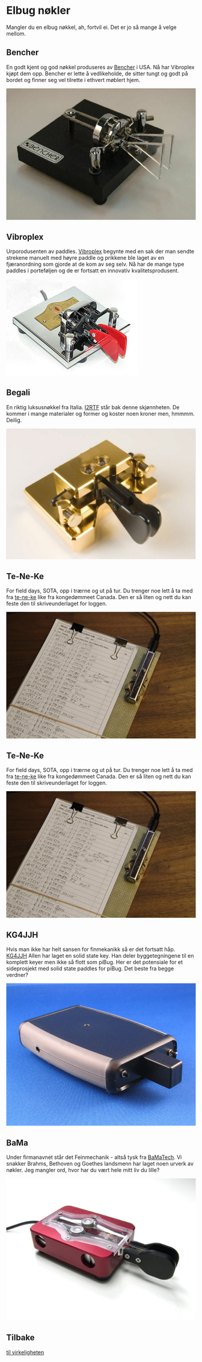 # Elbug nøkler

Mangler du en elbug nøkkel, ah, fortvil ei. Det er jo så mange å velge mellom.

## Bencher
En godt kjent og god nøkkel produseres av <a href = "https://bencher.com/" target = "_blank">Bencher</a> i USA. Nå har Vibroplex kjøpt dem opp. Bencher er lette å vedlikeholde, de sitter tungt og godt på bordet og finner seg vel tilrette i ethvert møblert hjem.

<img src="https://raw.githubusercontent.com/LA9IHA/piBug/main/bullen/assets/bencher.jpg">

## Vibroplex
Urporodusenten av paddles. <a href="https://vibroplex.com/contents/en-us/d1.html" target="_blank">Vibroplex</a> begynte med en sak der man sendte strekene manuelt med høyre paddle og prikkene ble laget av en fjæranordning som gjorde at de kom av seg selv. Nå har de mange type paddles i porteføljen og de er fortsatt en innovativ kvalitetsprodusent.

<img src="https://raw.githubusercontent.com/LA9IHA/piBug/main/bullen/assets/vibroplex.jpg">

## Begali
En riktig luksusnøkkel fra Italia. <a href = "http://i2rtf.com/" target = "_blank">I2RTF</a> står bak denne skjønnheten. De kommer i mange materialer og former og koster noen kroner men, hmmmm. Deilig.

<img src="https://raw.githubusercontent.com/LA9IHA/piBug/main/bullen/assets/begali.jpg">

## Te-Ne-Ke
For field days, SOTA, opp i trærne og ut på tur. Du trenger noe lett å ta med fra <a href = "https://w8cso.org/te-ne-ke/">te-ne-ke</a> like fra kongedømmeet Canada. Den er så liten og nett du kan feste den til skriveunderlaget for loggen.

<img src = "https://raw.githubusercontent.com/LA9IHA/piBug/main/bullen/assets/tnk.jpg">

## Te-Ne-Ke
For field days, SOTA, opp i trærne og ut på tur. Du trenger noe lett å ta med fra <a href = "https://w8cso.org/te-ne-ke/">te-ne-ke</a> like fra kongedømmeet Canada. Den er så liten og nett du kan feste den til skriveunderlaget for loggen.

<img src = "https://raw.githubusercontent.com/LA9IHA/piBug/main/bullen/assets/tnk.jpg">

## KG4JJH
Hvis man ikke har helt sansen for finmekanikk så er det fortsatt håp. <a href="https://kg4jjh.com/keyer.html" target = "_blank">KG4JJH</a> Allen har laget en solid state key. Han deler byggetegningene til en komplett keyer men ikke så flott som piBug. Her er det potensiale for et sideprosjekt med solid state paddles for piBug. Det beste fra begge verdner?

<img src = "https://raw.githubusercontent.com/LA9IHA/piBug/main/bullen/assets/kg4jjh.jpg">

## BaMa
Under firmanavnet står det Feinmechanik - altså tysk fra <a href="https://www.bamatech.net/" target = "_blank">BaMaTech</a>. Vi snakker Brahms, Bethoven og Goethes landsmenn har laget noen urverk av nøkler. Jeg mangler ord, hvor har du vært hele mitt liv du lille?

<img src = "https://raw.githubusercontent.com/LA9IHA/piBug/main/bullen/assets/bamakey.jpg">


## Tilbake
<a href = "https://github.com/LA9IHA/piBug/tree/main/bullen">til virkeligheten</a>
